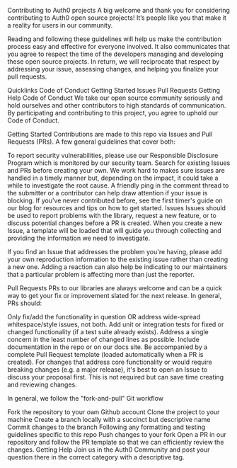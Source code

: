 
Contributing to Auth0 projects
A big welcome and thank you for considering contributing to Auth0 open source projects! It’s people like you that make it a reality for users in our community.

Reading and following these guidelines will help us make the contribution process easy and effective for everyone involved. It also communicates that you agree to respect the time of the developers managing and developing these open source projects. In return, we will reciprocate that respect by addressing your issue, assessing changes, and helping you finalize your pull requests.

Quicklinks
Code of Conduct
Getting Started
Issues
Pull Requests
Getting Help
Code of Conduct
We take our open source community seriously and hold ourselves and other contributors to high standards of communication. By participating and contributing to this project, you agree to uphold our Code of Conduct.

Getting Started
Contributions are made to this repo via Issues and Pull Requests (PRs). A few general guidelines that cover both:

To report security vulnerabilities, please use our Responsible Disclosure Program which is monitored by our security team.
Search for existing Issues and PRs before creating your own.
We work hard to makes sure issues are handled in a timely manner but, depending on the impact, it could take a while to investigate the root cause. A friendly ping in the comment thread to the submitter or a contributor can help draw attention if your issue is blocking.
If you've never contributed before, see the first timer's guide on our blog for resources and tips on how to get started.
Issues
Issues should be used to report problems with the library, request a new feature, or to discuss potential changes before a PR is created. When you create a new Issue, a template will be loaded that will guide you through collecting and providing the information we need to investigate.

If you find an Issue that addresses the problem you're having, please add your own reproduction information to the existing issue rather than creating a new one. Adding a reaction can also help be indicating to our maintainers that a particular problem is affecting more than just the reporter.

Pull Requests
PRs to our libraries are always welcome and can be a quick way to get your fix or improvement slated for the next release. In general, PRs should:

Only fix/add the functionality in question OR address wide-spread whitespace/style issues, not both.
Add unit or integration tests for fixed or changed functionality (if a test suite already exists).
Address a single concern in the least number of changed lines as possible.
Include documentation in the repo or on our docs site.
Be accompanied by a complete Pull Request template (loaded automatically when a PR is created).
For changes that address core functionality or would require breaking changes (e.g. a major release), it's best to open an Issue to discuss your proposal first. This is not required but can save time creating and reviewing changes.

In general, we follow the "fork-and-pull" Git workflow

Fork the repository to your own Github account
Clone the project to your machine
Create a branch locally with a succinct but descriptive name
Commit changes to the branch
Following any formatting and testing guidelines specific to this repo
Push changes to your fork
Open a PR in our repository and follow the PR template so that we can efficiently review the changes.
Getting Help
Join us in the Auth0 Community and post your question there in the correct category with a descriptive tag.
